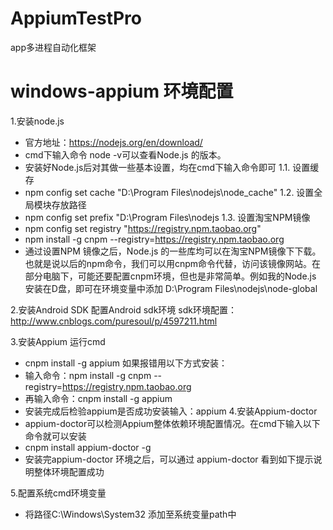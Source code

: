 # AppiumTestPro
app多进程自动化框架

# windows-appium 环境配置
1.安装node.js
  - 官方地址：https://nodejs.org/en/download/
  - cmd下输入命令 node -v可以查看Node.js 的版本。
  - 安装好Node.js后对其做一些基本设置，均在cmd下输入命令即可
1.1. 设置缓存
  - npm config set cache "D:\Program Files\nodejs\node_cache"
1.2. 设置全局模块存放路径
  - npm config set prefix "D:\Program Files\nodejs
1.3. 设置淘宝NPM镜像
  - npm config set registry "https://registry.npm.taobao.org"
  - npm install -g cnpm --registry=https://registry.npm.taobao.org
  - 通过设置NPM 镜像之后，Node.js 的一些库均可以在淘宝NPM镜像下下载。也就是说以后的npm命令，我们可以用cnpm命令代替，访问该镜像网站。在部分电脑下，可能还要配置cnpm环境，但也是非常简单。例如我的Node.js 安装在D盘，即可在环境变量中添加 D:\Program Files\nodejs\node-global

2.安装Android SDK 配置Android sdk环境
sdk环境配置：http://www.cnblogs.com/puresoul/p/4597211.html

3.安装Appium 
运行cmd
  - cnpm install -g appium 
  如果报错用以下方式安装：
  - 输入命令：npm install -g cnpm --registry=https://registry.npm.taobao.org
  - 再输入命令：cnpm install -g appium
  - 安装完成后检验appium是否成功安装输入：appium
4.安装Appium-doctor
  - appium-doctor可以检测Appium整体依赖环境配置情况。在cmd下输入以下命令就可以安装
  - cnpm install appium-doctor -g
  - 安装完appium-doctor 环境之后，可以通过 appium-doctor 看到如下提示说明整体环境配置成功

5.配置系统cmd环境变量
- 将路径C:\Windows\System32 添加至系统变量path中
